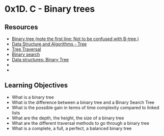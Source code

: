 # 0x1D. C - Binary trees
## Resources
- [Binary tree (note the first line: Not to be confused with B-tree.) ](https://en.wikipedia.org/wiki/Binary_tree)
- [Data Structure and Algorithms - Tree ]( https://www.tutorialspoint.com/data_structures_algorithms/tree_data_structure.htm )
- [Tree Traversal ](https://www.programiz.com/dsa/tree-traversal )
- [Binary search ]( https://www.programiz.com/dsa/tree-traversal )
- [Data structures: Binary Tree ](https://www.youtube.com/watch?v=H5JubkIy_p8)
- [ ](  )
- [ ](  )

## Learning Objectives
- What is a binary tree
- What is the difference between a binary tree and a Binary Search Tree
- What is the possible gain in terms of time complexity compared to linked lists
- What are the depth, the height, the size of a binary tree
- What are the different traversal methods to go through a binary tree
- What is a complete, a full, a perfect, a balanced binary tree




